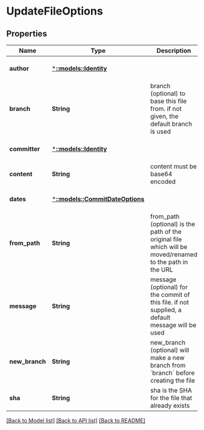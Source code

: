 # UpdateFileOptions

## Properties
Name | Type | Description | Notes
------------ | ------------- | ------------- | -------------
**author** | [***::models::Identity**](Identity.md) |  | [optional] [default to null]
**branch** | **String** | branch (optional) to base this file from. if not given, the default branch is used | [optional] [default to null]
**committer** | [***::models::Identity**](Identity.md) |  | [optional] [default to null]
**content** | **String** | content must be base64 encoded | [default to null]
**dates** | [***::models::CommitDateOptions**](CommitDateOptions.md) |  | [optional] [default to null]
**from_path** | **String** | from_path (optional) is the path of the original file which will be moved/renamed to the path in the URL | [optional] [default to null]
**message** | **String** | message (optional) for the commit of this file. if not supplied, a default message will be used | [optional] [default to null]
**new_branch** | **String** | new_branch (optional) will make a new branch from &#x60;branch&#x60; before creating the file | [optional] [default to null]
**sha** | **String** | sha is the SHA for the file that already exists | [default to null]

[[Back to Model list]](../README.md#documentation-for-models) [[Back to API list]](../README.md#documentation-for-api-endpoints) [[Back to README]](../README.md)


